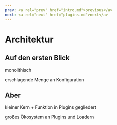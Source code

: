```yaml
---
prev: <a rel="prev" href="intro.md">previous</a>
next: <a rel="next" href="plugins.md">next</a>
---
```


# Architektur

## Auf den ersten Blick

monolithisch

erschlagende Menge an Konfiguration


## Aber

kleiner Kern + Funktion in Plugins gegliedert

großes Ökosystem an Plugins und Loadern

<aside>
</aside>
